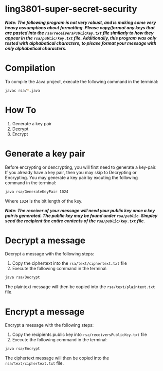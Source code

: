 # ling3801-super-secret-security

***Note: The following program is not very robust, and is making some very heavy assumptions about formatting.  Please copy/format any keys that are pasted into the `rsa/receiversPublicKey.txt` file similarly to how they appear in the `rsa/public/key.txt` file.  Additionally, this program was only tested with alphabetical characters, to please format your message with only alphabetical characters.***

# Compilation

To compile the Java project, execute the following command in the terminal:

~~~bash
javac rsa/*.java
~~~

# How To

1. Generate a key pair
2. Decrypt
3. Encrypt

# Generate a key pair
Before encrypting or dencrypting, you will first need to generate a key-pair.  If you already have a key pair, then you may skip to Decrypting or Encrypting. You may generate a key pair by excuting the following command in the terminal:

~~~bash
java rsa/GenerateKeyPair 1024
~~~

Where `1024` is the bit length of the key.

***Note: The receiver of your message will need your public key once a key pair is generated.  The public key may be found under `rsa/public`.  Simpley send the recipient the entire contents of the `rsa/public/key.txt` file.***

# Decrypt a message

Decrypt a message with the following steps:

1. Copy the ciphertext into the `rsa/text/ciphertext.txt` file
2. Execute the following command in the terminal: 

~~~bash
java rsa/Decrypt
~~~

The plaintext message will then be copied into the `rsa/text/plaintext.txt` file.

# Encrypt a message

Encrypt a message with the following steps:

1. Copy the recipients public key into `rsa/receiversPublicKey.txt` file
2. Execute the following command in the terminal:

~~~bash
java rsa/Encrypt
~~~

The ciphertext message will then be copied into the `rsa/text/ciphertext.txt` file.
